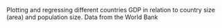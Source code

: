 Plotting and regressing different countries GDP in relation to country size (area) and population size. Data from the World Bank
